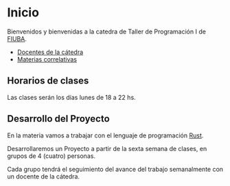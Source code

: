 # Inicio

Bienvenidos y bienvenidas a la catedra de Taller de Programación I de [FIUBA](http://www.fi.uba.ar/).

- [Docentes de la cátedra](./docentes/index.md)
- [Materias correlativas](./correlativas.md)

## Horarios de clases

Las clases serán los días lunes de 18 a 22 hs.

## Desarrollo del Proyecto

En la materia vamos a trabajar con el lenguaje de programación [Rust](https://www.rust-lang.org/).

Desarrollaremos un Proyecto a partir de la sexta semana de clases, en grupos de 4 (cuatro) personas.

Cada grupo tendrá el seguimiento del avance del trabajo semanalmente con un docente de la cátedra.
